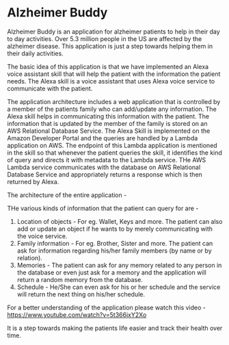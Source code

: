 # Alzheimer Buddy

Alzheimer Buddy is an application for alzheimer patients to help in their day to day activities. Over 5.3 million people in the US are affected by the alzheimer disease. This application is just a step towards helping them in their daily activities. 

The basic idea of this application is that we have implemented an Alexa voice assistant skill that will help the patient with the information the patient needs. The Alexa skill is a voice assistant that uses Alexa voice service to communicate with the patient. 

The application architecture includes a web application that is controlled by a member of the patients family who can add/update any information. The Alexa skill helps in communicating this information with the patient. The information that is updated by the member of the family is stored on an AWS Relational Database Service. The Alexa Skill is implemented on the Amazon Developer Portal and the queries are handled by a Lambda application on AWS. The endpoint of this Lambda application is mentioned in the skill so that whenever the patient queries the skill, it identifies the kind of query and directs it with metadata to the Lambda service. THe AWS Lambda service communicates with the database on AWS Relational Database Service and appropriately returns a response which is then returned by Alexa. 

The architecture of the entire application -

THe various kinds of information that the patient can query for are - 
1. Location of objects - For eg. Wallet, Keys and more. The patient can also add or update an object if he wants to by merely communicating with the voice service. 
2. Family information - For eg. Brother, Sister and more. The patient can ask for information regarding his/her family members (by name or by relation).
3. Memories - The patient can ask for any memory related to any person in the database or even just ask for a memory and the application will return a random memory from the database. 
4. Schedule - He/She can even ask for his or her schedule and the service will return the next thing on his/her schedule.

For a better understanding of the application please watch this video - 
https://www.youtube.com/watch?v=5t366jxY2Xo


It is a step towards making the patients life easier and track their health over time.
